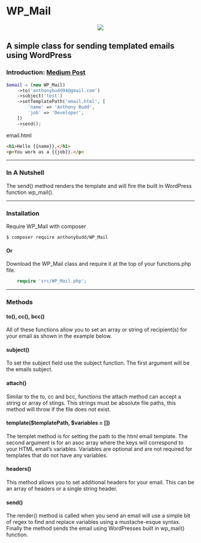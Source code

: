 # WP_Mail

<p align="center"><img src="https://c1.staticflickr.com/5/4156/34476075652_c809cd37f6_o.png"></p>

## A simple class for sending templated emails using WordPress

### Introduction: [Medium Post](https://medium.com/@AnthonyBudd/wp-model-6887e1a24d3c)


```php
$email = (new WP_Mail)
    ->to('anthonybudd94@gmail.com')
    ->subject('test')
    ->setTemplatePath('email.html', [
        'name' => 'Anthony Budd',
        'job' => 'Developer',
    ])
    ->send();
```

email.html
```html
<h1>Hello {{name}},</h1>
<p>You work as a {{job}}.</p>
```

***

### In A Nutshell

The send() method renders the template and will fire the built in WordPress function wp_mail().

***

### Installation

Require WP_Mail with composer

```
$ composer require anthonybudd/WP_Mail
```

#### Or

Download the WP_Mail class and require it at the top of your functions.php file.

```php
    require 'src/WP_Mail.php';
```

***

### Methods

#### to(), cc(), bcc()
All of these functions allow you to set an array or string of recipient(s) for your email as shown in the example below.

#### subject()
To set the subject field use the subject function. The first argument will be the emails subject.

#### attach()
Similar to the to, cc and bcc, functions the attach method can accept a string or array of stings. This strings must be absolute file paths, this method will throw if the file does not exist.

#### template($templatePath, $variables = [])
The templet method is for setting the path to the html email template. The second argument is for an asoc array where the keys will correspond to your HTML email’s variables. Variables are optional and are not required for templates that do not have any variables.

#### headers()
This method allows you to set additional headers for your email. This can be an array of headers or a single string header.

#### send()
The render() method is called when you send an email will use a simple bit of regex to find and replace variables using a mustache-esque syntax. Finally the method sends the email using WordPresses built in wp_mail() function.
